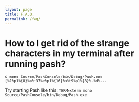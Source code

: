 ```yaml
---
layout: page
title: F.A.Q.
permalink: /faq/
---
```



# How to I get rid of the strange characters in my terminal after running pash?

```
$ mono Source/PashConsole/bin/Debug/Pash.exe
[%?%p1%{8}%<%t37%e%p1%{16}%<%t9%p1%{8}%-%d%...
```

Try starting Pash like this: `TERM=xterm mono Source/PashConsole/bin/Debug/Pash.exe`
